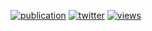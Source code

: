<!--### Hi there 👋

<p align="center">
  <img src="https://media1.tenor.com/images/cc8c802f04e9899e085b3fc9b7037389/tenor.gif" width="0px">
  <br><br>
  🔭 I’m a PhD candidate in Bioinformatics program at Iowa State University
</p>-->

[![publication](https://img.shields.io/badge/-publications-red)](https://scholar.google.com/citations?user=_mFN4s4AAAAJ)
[![twitter](https://img.shields.io/badge/-twitter-informational)](https://twitter.com/jainashish88)
[![views](https://visitor-badge.glitch.me/badge?page_id=urmi-21.visitor-badge)](https://github.com/ashishjain1988)

<!--
**ashishjain1988/ashishjain1988** is a ✨ _special_ ✨ repository because its `README.md` (this file) appears on your GitHub profile.

Here are some ideas to get you started:

- 🔭 I’m currently working on ...
- 🌱 I’m currently learning ...
- 👯 I’m looking to collaborate on ...
- 🤔 I’m looking for help with ...
- 💬 Ask me about ...
- 📫 How to reach me: ...
- 😄 Pronouns: ...
- ⚡ Fun fact: ...
-->
